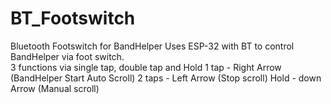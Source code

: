 # BT_Footswitch
Bluetooth Footswitch for BandHelper
Uses ESP-32 with BT to control BandHelper via foot switch.  
3 functions via single tap, double tap and Hold 
1 tap - Right Arrow (BandHelper Start Auto Scroll)
2 taps - Left Arrow (Stop scroll)
Hold - down Arrow (Manual scroll)
